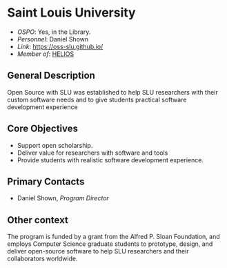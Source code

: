 # Saint Louis University

- *OSPO*: Yes, in the Library.
- *Personnel*: Daniel Shown
- *Link*: https://oss-slu.github.io/
- *Member of*: [HELIOS](https://www.heliosopen.org/members)

## General Description

Open Source with SLU was established to help SLU researchers with their custom software needs and to give students practical software development experience

## Core Objectives

- Support open scholarship.
- Deliver value for researchers with software and tools 
- Provide students with realistic software development experience.

## Primary Contacts

-  Daniel Shown, *Program Director*

## Other context

The program is funded by a grant from the Alfred P. Sloan Foundation, and employs Computer Science graduate students to prototype, design, and deliver open-source software to help SLU researchers and their collaborators worldwide.
